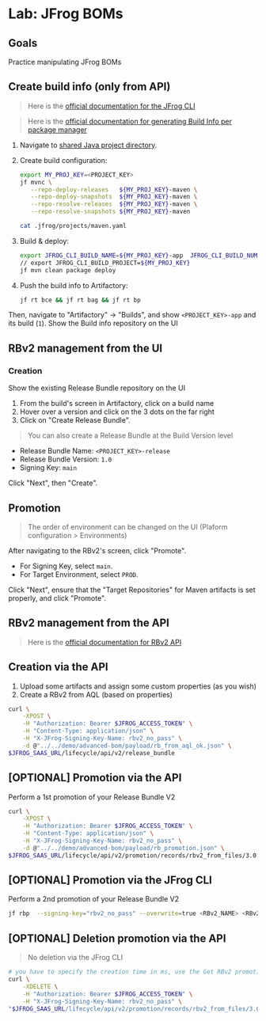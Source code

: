 # Lab: JFrog BOMs

## Goals

Practice manipulating JFrog BOMs

## Create build info (only from API)

> Here is the [official documentation for the JFrog CLI](https://docs.jfrog-applications.jfrog.io/)

> Here is the [official documentation for generating Build Info per package manager](https://docs.jfrog-applications.jfrog.io/jfrog-applications/jfrog-cli/cli-for-jfrog-artifactory#package-managers-integration)

1. Navigate to [shared Java project directory](../../common/java).
2. Create build configuration:

   ```bash
   export MY_PROJ_KEY=<PROJECT_KEY>
   jf mvnc \
      --repo-deploy-releases   ${MY_PROJ_KEY}-maven \
      --repo-deploy-snapshots  ${MY_PROJ_KEY}-maven \
      --repo-resolve-releases  ${MY_PROJ_KEY}-maven \
      --repo-resolve-snapshots ${MY_PROJ_KEY}-maven

   cat .jfrog/projects/maven.yaml
   ```

3. Build & deploy:

   ```bash
   export JFROG_CLI_BUILD_NAME=${MY_PROJ_KEY}-app  JFROG_CLI_BUILD_NUMBER=1
   // export JFROG_CLI_BUILD_PROJECT=${MY_PROJ_KEY}
   jf mvn clean package deploy 
   ```

4. Push the build info to Artifactory:

   ```bash
   jf rt bce && jf rt bag && jf rt bp
   ```

Then, navigate to "Artifactory" -> "Builds", and show ```<PROJECT_KEY>-app``` and its build (```1```).
Show the Build info repository on the UI

## RBv2 management from the UI

### Creation

Show the existing Release Bundle repository on the UI

1. From the build's screen in Artifactory, click on a build name
2. Hover over a version and click on the 3 dots on the far right
3. Click on "Create Release Bundle".

> You can also create a Release Bundle at the Build Version level

* Release Bundle Name: `<PROJECT_KEY>-release`
* Release Bundle Version: `1.0`
* Signing Key: `main`

Click "Next", then "Create".

## Promotion

> The order of environment can be changed on the UI (Plaform configuration > Environments)

After navigating to the RBv2's screen, click "Promote".

* For Signing Key, select `main`.
* For Target Environment, select `PROD`.

Click "Next", ensure that the "Target Repositories" for Maven artifacts is set properly, and click "Promote".

## RBv2 management from the API

> Here is the [official documentation for RBv2 API](https://jfrog.com/help/r/jfrog-rest-apis/release-lifecycle-management)

## Creation via the API

1. Upload some artifacts and assign some custom properties (as you wish)
2. Create a RBv2 from AQL (based on properties)

```bash
curl \
    -XPOST \
    -H "Authorization: Bearer $JFROG_ACCESS_TOKEN" \
    -H "Content-Type: application/json" \
    -H "X-JFrog-Signing-Key-Name: rbv2_no_pass" \
    -d @"../../demo/advanced-bom/payload/rb_from_aql_ok.json" \
$JFROG_SAAS_URL/lifecycle/api/v2/release_bundle 
```

## [OPTIONAL] Promotion via the API

Perform a 1st promotion of your Release Bundle V2

```bash
curl \
    -XPOST \
    -H "Authorization: Bearer $JFROG_ACCESS_TOKEN" \
    -H "Content-Type: application/json" \
    -H "X-JFrog-Signing-Key-Name: rbv2_no_pass" \
    -d @"../../demo/advanced-bom/payload/rb_promotion.json" \
$JFROG_SAAS_URL/lifecycle/api/v2/promotion/records/rbv2_from_files/3.0.0 
```

## [OPTIONAL] Promotion via the JFrog CLI

Perform a 2nd promotion of your Release Bundle V2

```bash
jf rbp  --signing-key="rbv2_no_pass" --overwrite=true <RBv2_NAME> <RBv2_VERSION> <ENV>
```

## [OPTIONAL] Deletion promotion via the API

> No deletion via the JFrog CLI

```bash
# you have to specify the creation time in ms, use the Get RBv2 promotion to get that info
curl \
    -XDELETE \
    -H "Authorization: Bearer $JFROG_ACCESS_TOKEN" \
    -H "X-JFrog-Signing-Key-Name: rbv2_no_pass" \
"$JFROG_SAAS_URL/lifecycle/api/v2/promotion/records/rbv2_from_files/3.0.0/1708382591227?async=false" 
```

